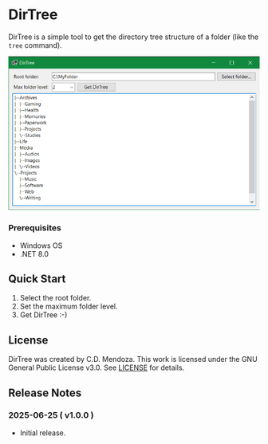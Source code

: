 # DirTree

DirTree is a simple tool to get the directory tree structure of a folder (like the `tree` command).

![DirTree Screenshot](DirTreeScreenshot.png "DirTree Usage Example")  

### Prerequisites

- Windows OS
- .NET 8.0

## Quick Start

1. Select the root folder.
2. Set the maximum folder level.
3. Get DirTree :-)

## License

DirTree was created by C.D. Mendoza. This work is licensed under the GNU General Public License v3.0. See [LICENSE](LICENSE.txt) for details.

## Release Notes

### 2025-06-25 ( v1.0.0 )

- Initial release.